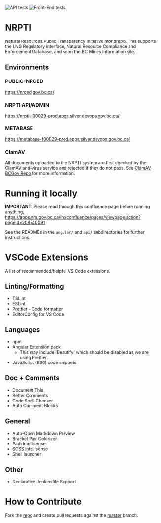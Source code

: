 ![API tests](https://github.com/bcgov/NRPTI/workflows/API%20tests/badge.svg) ![Front-End tests](https://github.com/bcgov/NRPTI/workflows/Front-End%20tests/badge.svg)

# NRPTI  

Natural Resources Public Transparency Initiative monorepo.  This supports the LNG Regulatory interface, Natural Resource Compliance and Enforcement Database, and soon the BC Mines Information site.

## Environments

### PUBLIC-NRCED
https://nrced.gov.bc.ca/

### NRPTI API/ADMIN
https://nrpti-f00029-prod.apps.silver.devops.gov.bc.ca/
  
### METABASE
https://metabase-f00029-prod.apps.silver.devops.gov.bc.ca/

### ClamAV
All documents uploaded to the NRPTI system are first checked by the ClamAV anti-virus service and rejected if they do not pass.  See [ClamAV BCGov Repo](https://github.com/bcgov/clamav) for more information.

# Running it locally

**IMPORTANT:** Please read through this confluence page before running anything.
https://apps.nrs.gov.bc.ca/int/confluence/pages/viewpage.action?pageId=208740091

See the READMEs in the `angular/` and `api/` subdirectories for further instructions.

# VSCode Extensions

A list of recommended/helpful VS Code extensions.

## Linting/Formatting

- TSLint
- ESLint
- Prettier - Code formatter
- EditorConfig for VS Code

## Languages

- npm
- Angular Extension pack
  - This may include 'Beautify' which should be disabled as we are using Prettier.
- JavaScript (ES6) code snippets

## Doc + Comments

- Document This
- Better Comments
- Code Spell Checker
- Auto Comment Blocks

## General

- Auto-Open Markdown Preview
- Bracket Pair Colorizer
- Path intellisense
- SCSS intellisense
- Shell launcher

## Other

- Declarative Jenkinsfile Support

# How to Contribute

Fork the [repo](https://github.com/bcgov/NRPTI) and create pull requests against the [master](https://github.com/bcgov/NRPTI/tree/master) branch.


